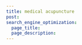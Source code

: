 ```yaml
---
title: medical acupuncture
post: 
search_engine_optimization:
  page_title:
  page_description:
---
```

